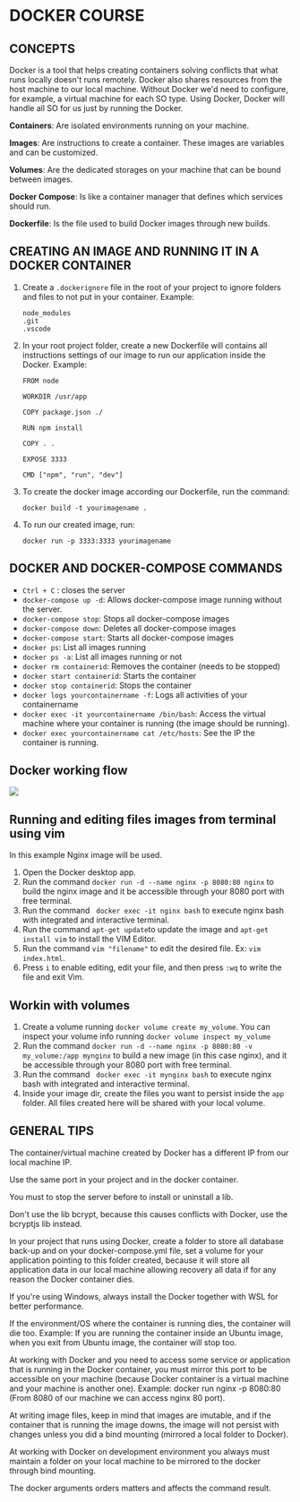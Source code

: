 # DOCKER COURSE

## CONCEPTS

Docker is a tool that helps creating containers solving conflicts that what runs locally doesn't runs remotely. Docker also shares resources from the host machine to our local machine. Without Docker we'd need to configure, for example, a virtual machine for each SO type. Using Docker, Docker will handle all SO for us just by running the Docker.

**Containers**: Are isolated environments running on your machine.

**Images**: Are instructions to create a container. These images are variables and can be customized.

**Volumes**: Are the dedicated storages on your machine that can be bound between images.

**Docker Compose**: Is like a container manager that defines which services should run.

**Dockerfile**: Is the file used to build Docker images through new builds.

## CREATING AN IMAGE AND RUNNING IT IN A DOCKER CONTAINER

1. Create a `.dockerignore` file in the root of your project to ignore folders and files to not put in your container. Example:
    ```
    node_modules
    .git
    .vscode
    ```

2. In your root project folder, create a new Dockerfile will contains all instructions settings of our image to run our application inside the Docker. Example:
    ```
    FROM node

    WORKDIR /usr/app

    COPY package.json ./

    RUN npm install

    COPY . .

    EXPOSE 3333

    CMD ["npm", "run", "dev"]
    ```

3. To create the docker image according our Dockerfile, run the command:
    ```
    docker build -t yourimagename .
    ```

4. To run our created image, run:
    ```
    docker run -p 3333:3333 yourimagename
    ```

## DOCKER AND DOCKER-COMPOSE COMMANDS

- `Ctrl + C` : closes the server
- `docker-compose up -d`: Allows docker-compose image running without the server.
- `docker-compose stop`: Stops all docker-compose images
- `docker-compose down`: Deletes all docker-compose images
- `docker-compose start`: Starts all docker-compose images
- `docker ps`: List all images running
- `docker ps -a`: List all images running or not
- `docker rm containerid`: Removes the container (needs to be stopped)
- `docker start containerid`: Starts the container
- `docker stop containerid`: Stops the container
- `docker logs yourcontainername -f`: Logs all activities of your containername
- `docker exec -it yourcontainername /bin/bash`: Access the virtual machine where your container is running (the image should be running).
- `docker exec yourcontainername cat /etc/hosts`: See the IP the container is running.

## Docker working flow

<img src='https://i.ibb.co/x7GfFMv/Screenshot-2024-06-05-at-08-45-08.png'/>


## Running and editing files images from terminal using vim

In this example Nginx image will be used.

1. Open the Docker desktop app.
2. Run the command `docker run -d --name nginx -p 8080:80 nginx` to build the nginx image and it be accessible through your 8080 port with free terminal.
3. Run the command ` docker exec -it nginx bash` to execute nginx bash with integrated and interactive terminal.
4. Run the command `apt-get update`to update the image and `apt-get install vim` to install the VIM Editor.
5. Run the command `vim "filename"` to edit the desired file. Ex: `vim index.html`.
6. Press `i` to enable editing, edit your file, and then press `:wq` to write the file and exit Vim.


## Workin with volumes

1. Create a volume running `docker volume create my_volume`. You can inspect your volume info running `docker volume inspect my_volume`
2. Run the command `docker run -d --name nginx -p 8080:80 -v my_volume:/app mynginx` to build a new image (in this case nginx), and it be accessible through your 8080 port with free terminal.
3. Run the command ` docker exec -it mynginx bash` to execute nginx bash with integrated and interactive terminal.
4. Inside your image dir, create the files you want to persist inside the `app` folder. All files created here will be shared with your local volume.


## GENERAL TIPS

The container/virtual machine created by Docker has a different IP from our local machine IP.

Use the same port in your project and in the docker container.

You must to stop the server before to install or uninstall a lib.

Don't use the lib bcrypt, because this causes conflicts with Docker, use the bcryptjs lib instead.

In your project that runs using Docker, create a folder to store all database back-up and on your docker-compose.yml file, set a volume for your application pointing to this folder created, because it will store all application data in our local machine allowing recovery all data if for any reason the Docker container dies.

If you're using Windows, always install the Docker together with WSL for better performance.

If the environment/OS where the container is running dies, the container will die too. Example: If you are running the container inside an Ubuntu image, when you exit from Ubuntu image, the container will stop too.

At working with Docker and you need to access some service or application that is running in the Docker container, you must mirror this port to be accessible on your machine (because Docker container is a virtual machine and your machine is another one). Example: docker run nginx -p 8080:80 (From 8080 of our machine we can access nginx 80 port).

At writing image files, keep in mind that images are imutable, and if the container that is running the image downs, the image will not persist with changes unless you did a bind mounting (mirrored a local folder to Docker).

At working with Docker on development environment you always must maintain a folder on your local machine to be mirrored to the docker through bind mounting.

The docker arguments orders matters and affects the command result.

